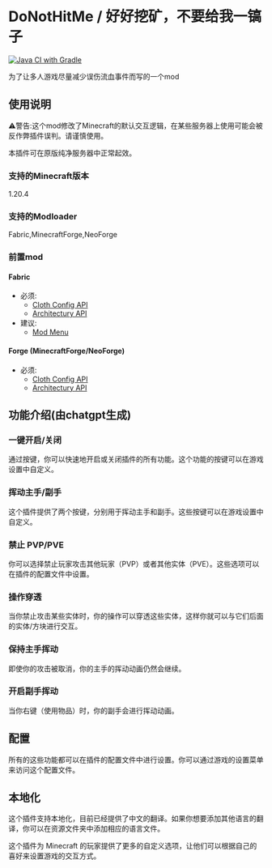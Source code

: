 # DoNotHitMe / 好好挖矿，不要给我一镐子

[![Java CI with Gradle](https://github.com/Takaranoao/DoNotHitMe/actions/workflows/gradle.yml/badge.svg)](https://github.com/Takaranoao/DoNotHitMe/actions/workflows/gradle.yml)

为了让多人游戏尽量减少误伤流血事件而写的一个mod

## 使用说明

⚠️警告:这个mod修改了Minecraft的默认交互逻辑，在某些服务器上使用可能会被反作弊插件误判。请谨慎使用。

本插件可在原版纯净服务器中正常起效。

### 支持的Minecraft版本

1.20.4

### 支持的Modloader

Fabric,MinecraftForge,NeoForge

### 前置mod

#### Fabric

- 必须:
    - [Cloth Config API](https://modrinth.com/mod/cloth-config)
    - [Architectury API](https://modrinth.com/mod/architectury-api)
- 建议:
    - [Mod Menu](https://modrinth.com/mod/modmenu)

#### Forge (MinecraftForge/NeoForge)

- 必须:
    - [Cloth Config API](https://modrinth.com/mod/cloth-config)
    - [Architectury API](https://modrinth.com/mod/architectury-api)

## 功能介绍(由chatgpt生成)

### 一键开启/关闭

通过按键，你可以快速地开启或关闭插件的所有功能。这个功能的按键可以在游戏设置中自定义。

### 挥动主手/副手

这个插件提供了两个按键，分别用于挥动主手和副手。这些按键可以在游戏设置中自定义。

### 禁止 PVP/PVE

你可以选择禁止玩家攻击其他玩家（PVP）或者其他实体（PVE）。这些选项可以在插件的配置文件中设置。

### 操作穿透

当你禁止攻击某些实体时，你的操作可以穿透这些实体，这样你就可以与它们后面的实体/方块进行交互。

### 保持主手挥动

即使你的攻击被取消，你的主手的挥动动画仍然会继续。

### 开启副手挥动

当你右键（使用物品）时，你的副手会进行挥动动画。

## 配置

所有的这些功能都可以在插件的配置文件中进行设置。你可以通过游戏的设置菜单来访问这个配置文件。

## 本地化

这个插件支持本地化，目前已经提供了中文的翻译。如果你想要添加其他语言的翻译，你可以在资源文件夹中添加相应的语言文件。

这个插件为 Minecraft 的玩家提供了更多的自定义选项，让他们可以根据自己的喜好来设置游戏的交互方式。
